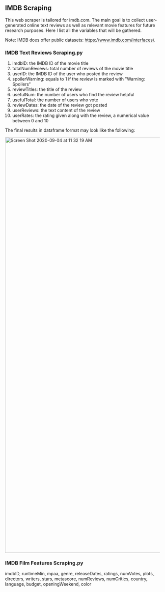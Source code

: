 ## IMDB Scraping

This web scraper is tailored for imdb.com. The main goal is to collect user-generated online text reviews as well as relevant movie features for future research purposes. Here I list all the variables that will be gathered.

Note: IMDB does offer public datasets: https://www.imdb.com/interfaces/. 

### IMDB Text Reviews Scraping.py

1. imdbID: the IMDB ID of the movie title
2. totalNumReviews: total number of reviews of the movie title
3. userID: the IMDB ID of the user who posted the review
4. spoilerWarning: equals to 1 if the review is marked with "Warning: Spoilers"
5. reviewTitles: the title of the review
6. usefulNum: the number of users who find the review helpful
7. usefulTotal: the number of users who vote
8. reviewDates: the date of the review got posted
9. userReviews: the text content of the review
10. userRates: the rating given along with the review, a numerical value between 0 and 10
                                                  
The final results in dataframe format may look like the following:

<img width="1354" alt="Screen Shot 2020-09-04 at 11 32 19 AM" src="https://user-images.githubusercontent.com/33683715/92274609-6da71300-eea2-11ea-91fe-aceae8520a78.png">

### IMDB Film Features Scraping.py

imdbID, runtimeMin, mpaa, genre, releaseDates, ratings, numVotes, plots, directors, writers, stars, metascore, numReviews, numCritics, country, language, budget, openingWeekend, color
